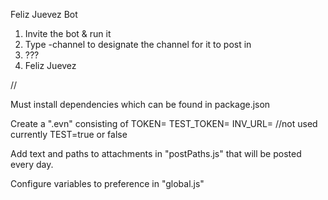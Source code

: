 Feliz Juevez Bot

1. Invite the bot & run it
2. Type -channel to designate the channel for it to post in
3. ???
4. Feliz Juevez

//

Must install dependencies which can be found in package.json

Create a ".evn" consisting of 
TOKEN=
TEST_TOKEN=
INV_URL= //not used currently
TEST=true or false

Add text and paths to attachments in "postPaths.js" that will be posted every day.

Configure variables to preference in "global.js"
